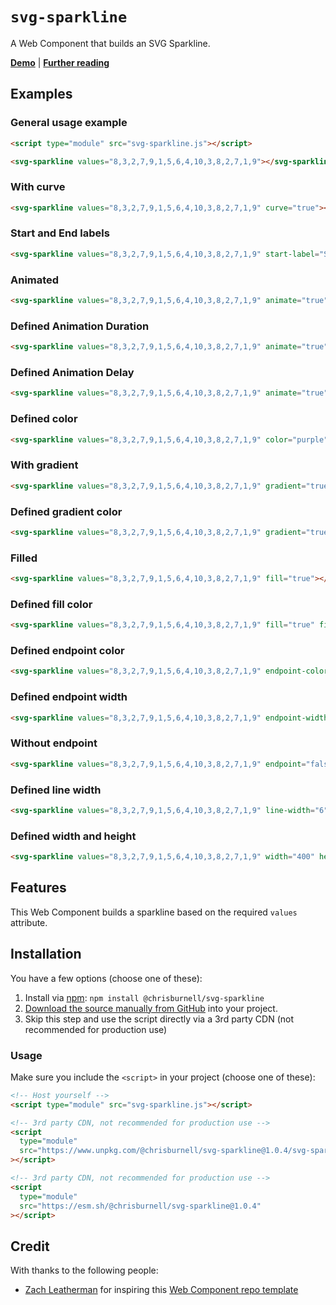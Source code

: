 # `svg-sparkline`

A Web Component that builds an SVG Sparkline.

**[Demo](https://chrisburnell.github.io/svg-sparkline/demo.html)** | **[Further reading](https://chrisburnell.com/svg-sparkline/)**

## Examples

### General usage example

```html
<script type="module" src="svg-sparkline.js"></script>

<svg-sparkline values="8,3,2,7,9,1,5,6,4,10,3,8,2,7,1,9"></svg-sparkline>
```

### With curve

```html
<svg-sparkline values="8,3,2,7,9,1,5,6,4,10,3,8,2,7,1,9" curve="true"></svg-sparkline>
```

### Start and End labels

```html
<svg-sparkline values="8,3,2,7,9,1,5,6,4,10,3,8,2,7,1,9" start-label="Start" end-label="End"></svg-sparkline>
```

### Animated

```html
<svg-sparkline values="8,3,2,7,9,1,5,6,4,10,3,8,2,7,1,9" animate="true"></svg-sparkline>
```

### Defined Animation Duration

```html
<svg-sparkline values="8,3,2,7,9,1,5,6,4,10,3,8,2,7,1,9" animate="true" animation-duration="2s"></svg-sparkline>
```

### Defined Animation Delay

```html
<svg-sparkline values="8,3,2,7,9,1,5,6,4,10,3,8,2,7,1,9" animate="true" animation-delay="2s"></svg-sparkline>
```

### Defined color

```html
<svg-sparkline values="8,3,2,7,9,1,5,6,4,10,3,8,2,7,1,9" color="purple"></svg-sparkline>
```

### With gradient

```html
<svg-sparkline values="8,3,2,7,9,1,5,6,4,10,3,8,2,7,1,9" gradient="true"></svg-sparkline>
```

### Defined gradient color

```html
<svg-sparkline values="8,3,2,7,9,1,5,6,4,10,3,8,2,7,1,9" gradient="true" gradient-color="rebeccapurple"></svg-sparkline>
```

### Filled

```html
<svg-sparkline values="8,3,2,7,9,1,5,6,4,10,3,8,2,7,1,9" fill="true"></svg-sparkline>
```

### Defined fill color

```html
<svg-sparkline values="8,3,2,7,9,1,5,6,4,10,3,8,2,7,1,9" fill="true" fill-color="rebeccapurple"></svg-sparkline>
```

### Defined endpoint color

```html
<svg-sparkline values="8,3,2,7,9,1,5,6,4,10,3,8,2,7,1,9" endpoint-color="red"></svg-sparkline>
```

### Defined endpoint width

```html
<svg-sparkline values="8,3,2,7,9,1,5,6,4,10,3,8,2,7,1,9" endpoint-width="12"></svg-sparkline>
```

### Without endpoint

```html
<svg-sparkline values="8,3,2,7,9,1,5,6,4,10,3,8,2,7,1,9" endpoint="false"></svg-sparkline>
```

### Defined line width

```html
<svg-sparkline values="8,3,2,7,9,1,5,6,4,10,3,8,2,7,1,9" line-width="6"></svg-sparkline>
```

### Defined width and height

```html
<svg-sparkline values="8,3,2,7,9,1,5,6,4,10,3,8,2,7,1,9" width="400" height="100"></svg-sparkline>
```

## Features

This Web Component builds a sparkline based on the required `values` attribute.

## Installation

You have a few options (choose one of these):

1. Install via [npm](https://www.npmjs.com/package/@chrisburnell/svg-sparkline): `npm install @chrisburnell/svg-sparkline`
1. [Download the source manually from GitHub](https://github.com/chrisburnell/svg-sparkline/releases) into your project.
1. Skip this step and use the script directly via a 3rd party CDN (not recommended for production use)

### Usage

Make sure you include the `<script>` in your project (choose one of these):

```html
<!-- Host yourself -->
<script type="module" src="svg-sparkline.js"></script>
```

```html
<!-- 3rd party CDN, not recommended for production use -->
<script
  type="module"
  src="https://www.unpkg.com/@chrisburnell/svg-sparkline@1.0.4/svg-sparkline.js"
></script>
```

```html
<!-- 3rd party CDN, not recommended for production use -->
<script
  type="module"
  src="https://esm.sh/@chrisburnell/svg-sparkline@1.0.4"
></script>
```

## Credit

With thanks to the following people:

- [Zach Leatherman](https://zachleat.com) for inspiring this [Web Component repo template](https://github.com/chrisburnell/svg-sparkline)
